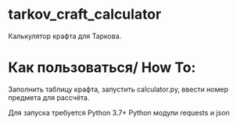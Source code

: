 
# tarkov_craft_calculator

Калькулятор крафта для Таркова.
# Как пользоваться/ How To:
  Заполнить таблицу крафта, запустить calculator.py, ввести номер предмета для рассчёта.

Для запуска требуется Python 3.7+
Python модули requests и json
